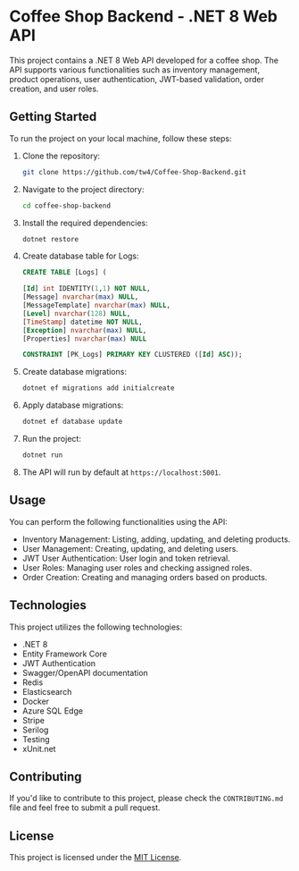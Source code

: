 # Coffee Shop Backend - .NET 8 Web API

This project contains a .NET 8 Web API developed for a coffee shop. The API supports various functionalities such as inventory management, product operations, user authentication, JWT-based validation, order creation, and user roles.

## Getting Started

To run the project on your local machine, follow these steps:

1. Clone the repository:
    ```bash
    git clone https://github.com/tw4/Coffee-Shop-Backend.git
    ```
2. Navigate to the project directory:
    ```bash
    cd coffee-shop-backend
    ```
3. Install the required dependencies:
    ```bash
    dotnet restore
    ```
4. Create database table for Logs:
    ```sql
    CREATE TABLE [Logs] (

   [Id] int IDENTITY(1,1) NOT NULL,
   [Message] nvarchar(max) NULL,
   [MessageTemplate] nvarchar(max) NULL,
   [Level] nvarchar(128) NULL,
   [TimeStamp] datetime NOT NULL,
   [Exception] nvarchar(max) NULL,
   [Properties] nvarchar(max) NULL

   CONSTRAINT [PK_Logs] PRIMARY KEY CLUSTERED ([Id] ASC));
    ```

5. Create database migrations:
    ```bash
    dotnet ef migrations add initialcreate
    ```
6. Apply database migrations:
    ```bash
    dotnet ef database update
    ```
7. Run the project:
    ```bash
    dotnet run
    ```
8. The API will run by default at `https://localhost:5001`.

## Usage

You can perform the following functionalities using the API:

- Inventory Management: Listing, adding, updating, and deleting products.
- User Management: Creating, updating, and deleting users.
- JWT User Authentication: User login and token retrieval.
- User Roles: Managing user roles and checking assigned roles.
- Order Creation: Creating and managing orders based on products.

## Technologies

This project utilizes the following technologies:

- .NET 8
- Entity Framework Core
- JWT Authentication
- Swagger/OpenAPI documentation
- Redis
- Elasticsearch
- Docker
- Azure SQL Edge
- Stripe
- Serilog
- Testing
- xUnit.net

## Contributing

If you'd like to contribute to this project, please check the `CONTRIBUTING.md` file and feel free to submit a pull request.

## License

This project is licensed under the [MIT License](LICENSE).

